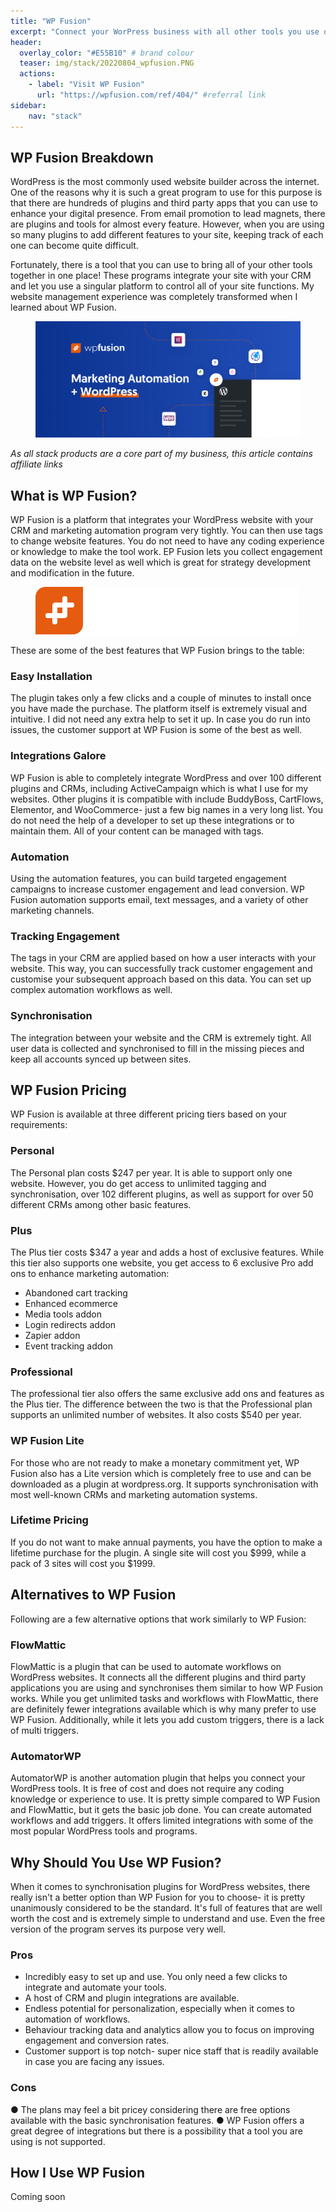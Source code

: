 ```yaml
---
title: "WP Fusion"
excerpt: "Connect your WorPress business with all other tools you use on a daily basis. This is superglue for WordPress."
header:
  overlay_color: "#E55B10" # brand colour
  teaser: img/stack/20220804_wpfusion.PNG
  actions:
    - label: "Visit WP Fusion"
      url: "https://wpfusion.com/ref/404/" #referral link
sidebar:
    nav: "stack"
---
```


## WP Fusion Breakdown

WordPress is the most commonly used website builder across the internet. One of the reasons why it is such a great program to use for this purpose is that there are hundreds of plugins and third party apps that you can use to enhance your digital presence. From email promotion to lead magnets, there are plugins and tools for almost every feature. 
However, when you are using so many plugins to add different features to your site, keeping track of each one can become quite difficult.

Fortunately, there is a tool that you can use to bring all of your other tools together in one place! These programs integrate your site with your CRM and let you use a singular platform to control all of your site functions. My website management experience was completely transformed when I learned about WP Fusion. 

<figure class="center-style">
    <img src="/img/stack/wpfusion/WPFusion_cover-image-1060x465.jpg" alt="WP Fusion banner">
</figure>

>
*As all stack products are a core part of my business, this article contains affiliate links*

## What is WP Fusion?

WP Fusion is a platform that integrates your WordPress website with your CRM and marketing automation program very tightly. You can then use tags to change website features. You do not need to have any coding experience or knowledge to make the tool work. EP Fusion lets you collect engagement data on the website level as well which is great for strategy development and modification in the future. 

<figure class="centered">
    <img src="/img/stack/wpfusion/logo-top-white-svg-1.svg" alt="WP Fusion logo">
</figure>


These are some of the best features that WP Fusion brings to the table:

### Easy Installation

The plugin takes only a few clicks and a couple of minutes to install once you have made the purchase. The platform itself is extremely visual and intuitive. I did not need any extra help to set it up. In case you do run into issues, the customer support at WP Fusion is some of the best as well.

### Integrations Galore

WP Fusion is able to completely integrate WordPress and over 100 different plugins and CRMs, including ActiveCampaign which is what I use for my websites. Other plugins it is compatible with include BuddyBoss, CartFlows, Elementor, and WooCommerce- just a few big names in a very long list. You do not need the help of a developer to set up these integrations or to maintain them. All of your content can be managed with tags.

### Automation 

Using the automation features, you can build targeted engagement campaigns to increase customer engagement and lead conversion. WP Fusion automation supports email, text messages, and a variety of other marketing channels.

### Tracking Engagement

The tags in your CRM are applied based on how a user interacts with your website. This way, you can successfully track customer engagement and customise your subsequent approach based on this data. You can set up complex automation workflows as well. 

### Synchronisation 

The integration between your website and the CRM is extremely tight. All user data is collected and synchronised to fill in the missing pieces and keep all accounts synced up between sites.

## WP Fusion Pricing

WP Fusion is available at three different pricing tiers based on your requirements:

### Personal 

The Personal plan costs $247 per year. It is able to support only one website. However, you do get access to unlimited tagging and synchronisation, over 102 different plugins, as well as support for over 50 different CRMs among other basic features. 

### Plus 

The Plus tier costs $347 a year and adds a host of exclusive features. While this tier also supports one website, you get access to 6 exclusive Pro add ons to enhance marketing automation:

*	Abandoned cart tracking
*	Enhanced ecommerce
*	Media tools addon
*	Login redirects addon
*	Zapier addon
*	Event tracking addon

### Professional 

The professional tier also offers the same exclusive add ons and features as the Plus tier. The difference between the two is that the Professional plan supports an unlimited number of websites. It also costs $540 per year.

### WP Fusion Lite

For those who are not ready to make a monetary commitment yet, WP Fusion also has a Lite version which is completely free to use and can be downloaded as a plugin at wordpress.org. It supports synchronisation with most well-known CRMs and marketing automation systems.

### Lifetime Pricing

If you do not want to make annual payments, you have the option to make a lifetime purchase for the plugin. A single site will cost you $999, while a pack of 3 sites will cost you $1999.

## Alternatives to WP Fusion

Following are a few alternative options that work similarly to WP Fusion:

### FlowMattic

FlowMattic is a plugin that can be used to automate workflows on WordPress websites. It connects all the different plugins and third party applications you are using and synchronises them similar to how WP Fusion works. While you get unlimited tasks and workflows with FlowMattic, there are definitely fewer integrations available which is why many prefer to use WP Fusion. Additionally, while it lets you add custom triggers, there is a lack of multi triggers.

### AutomatorWP 

AutomatorWP is another automation plugin that helps you connect your WordPress tools. It is free of cost and does not require any coding knowledge or experience to use. It is pretty simple compared to WP Fusion and FlowMattic, but it gets the basic job done. You can create automated workflows and add triggers. It offers limited integrations with some of the most popular WordPress tools and programs.

## Why Should You Use WP Fusion?

When it comes to synchronisation plugins for WordPress websites, there really isn't a better option than WP Fusion for you to choose- it is pretty unanimously considered to be the standard. It's full of features that are well worth the cost and is extremely simple to understand and use. Even the free version of the program serves its purpose very well.

### Pros 

*	Incredibly easy to set up and use. You only need a few clicks to integrate and automate your tools.
*	A host of CRM and plugin integrations are available.
*	Endless potential for personalization, especially when it comes to automation of workflows.
*	Behaviour tracking data and analytics allow you to focus on improving engagement and conversion rates.
*	Customer support is top notch- super nice staff that is readily available in case you are facing any issues.

### Cons 

●	The plans may feel a bit pricey considering there are free options available with the basic synchronisation features.
●	WP Fusion offers a great degree of integrations but there is a possibility that a tool you are using is not supported.

## How I Use WP Fusion

> 
Coming soon
